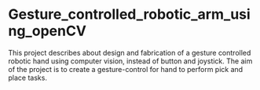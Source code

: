# Gesture_controlled_robotic_arm_using_openCV
This project describes about design and fabrication of a gesture controlled robotic hand using computer vision, instead of button and joystick. The aim of the project is to create a gesture-control for hand to perform pick and place tasks. 
